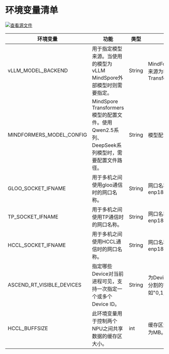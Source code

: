 # 环境变量清单

[![查看源文件](https://mindspore-website.obs.cn-north-4.myhuaweicloud.com/website-images/master/resource/_static/logo_source.svg)](https://gitee.com/mindspore/docs/blob/master/docs/vllm_mindspore/docs/source_zh_cn/user_guide/environment_variables/environment_variables.md)

|   环境变量   |   功能   |   类型   |   取值   |   说明   |
|   ------   |   -------  |   ------   |   ------   |   ------   |
|   vLLM_MODEL_BACKEND   |   用于指定模型来源。当使用的模型为vLLM MindSpore外部模型时则需要指定。   |   String   |   MindFormers:  模型来源为MindSpore Transformers   |   当模型来源为MindSpore Transformers，使用Qwen2.5系列、DeepSeek系列模型时，需要配置环境变量：`export PYTHONPATH=/path/to/mindformers/:$PYTHONPATH`   |
|   MINDFORMERS_MODEL_CONFIG   |   MindSpore Transformers模型的配置文件。使用Qwen2.5系列、DeepSeek系列模型时，需要配置文件路径。   |   String   |   模型配置文件路径   |   **该环境变量在后续版本会被移除。**样例：`export MINDFORMERS_MODEL_CONFIG=/path/to/research/deepseek3/deepseek_r1_671b/predict_deepseek_r1_671b_w8a8.yaml`   |
|   GLOO_SOCKET_IFNAME   |   用于多机之间使用gloo通信时的网口名称。   |   String   |  网口名称，例如enp189s0f0    |   多机场景使用，可通过`ifconfig`查找ip对应网卡的网卡名。   |
|   TP_SOCKET_IFNAME   |   用于多机之间使用TP通信时的网口名称。   |   String   | 网口名称，例如enp189s0f0      |   多机场景使用，可通过`ifconfig`查找ip对应网卡的网卡名。   |
| HCCL_SOCKET_IFNAME | 用于多机之间使用HCCL通信时的网口名称。 | String | 网口名称，例如enp189s0f0  | 多机场景使用，可通过`ifconfig`查找ip对应网卡的网卡名。 |
| ASCEND_RT_VISIBLE_DEVICES | 指定哪些Device对当前进程可见，支持一次指定一个或多个Device ID。 | String | 为Device ID，逗号分割的字符串，例如"0,1,2,3,4,5,6,7" | ray使用场景建议使用 |
| HCCL_BUFFSIZE | 此环境变量用于控制两个NPU之间共享数据的缓存区大小。 | int | 缓存区大小，大小为MB。例如：`2048` | 使用方法参考：[HCCL_BUFFSIZE](https://www.hiascend.com/document/detail/zh/CANNCommunityEdition/81RC1beta1/maintenref/envvar/envref_07_0080.html)。例如DeepSeek 混合并行（数据并行数为32，专家并行数为32），且`max-num-batched-tokens`为256时，则`export HCCL_BUFFSIZE=2048` |
